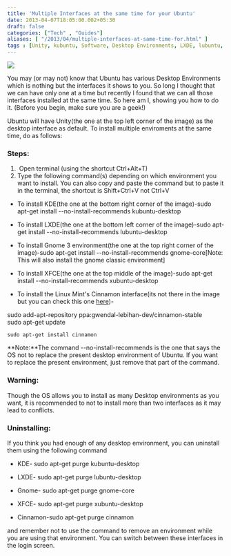 ```yaml
---
title: 'Multiple Interfaces at the same time for your Ubuntu'
date: 2013-04-07T18:05:00.002+05:30
draft: false
categories: ["Tech" , "Guides"]
aliases: [ "/2013/04/multiple-interfaces-at-same-time-for.html" ]
tags : [Unity, kubuntu, Software, Desktop Environments, LXDE, lubuntu, KDE, How To's, Ubuntu, XFCE, Cinnamon, Gnome, interface, xubuntu]
---
```


[![](https://2.bp.blogspot.com/-51vNLpLWMq8/UWFdADnFz1I/AAAAAAAAAqc/JJL_Puk82G0/s1600/DeskEnv.png)](https://2.bp.blogspot.com/-51vNLpLWMq8/UWFdADnFz1I/AAAAAAAAAqc/JJL_Puk82G0/s1600/DeskEnv.png)

  

You may (or may not) know that Ubuntu has various Desktop Environments which is nothing but the interfaces it shows to you. So long I thought that we can have only one at a time but recently I found that we can all those interfaces installed at the same time. So here am I, showing you how to do it. (Before you begin, make sure you are a geek!)

  

Ubuntu will have Unity(the one at the top left corner of the image) as the desktop interface as default. To install multiple enviroments at the same time, do as follows:

  

### Steps:

1.   Open terminal (using the shortcut Ctrl+Alt+T)
2.  Type the following command(s) depending on which environment you want to install. You can also copy and paste the command but to paste it in the terminal, the shortcut is Shift+Ctrl+V not Ctrl+V

  

*   To install KDE(the one at the bottom right corner of the image)-sudo apt-get install --no-install-recommends kubuntu-desktop

  

*   To install LXDE(the one at the bottom left corner of the image)-sudo apt-get install --no-install-recommends lubuntu-desktop

  
  

*   To install Gnome 3 environment(the one at the top right corner of the image)-sudo apt-get install --no-install-recommends gnome-core\[Note: This will also install the gnome classic environment\]

  

*   To install XFCE(the one at the top middle of the image)-sudo apt-get install --no-install-recommends xubuntu-desktop

  

*   To install the Linux Mint's Cinnamon interface(its not there in the image but you can check this one [here](https://www.linuxmint.com/screenshots.php))-

sudo add-apt-repository ppa:gwendal-lebihan-dev/cinnamon-stable    
sudo apt-get update    
```
sudo apt-get install cinnamon
```  
  
  

**Note:**The command \--no-install-recommends is the one that says the OS not to replace the present desktop environment of Ubuntu. If you want to replace the present environment, just remove that part of the command.

  

### Warning:

Though the OS allows you to install as many Desktop environments as you want, it is recommended to not to install more than two interfaces as it may lead to conflicts. 

  

### Uninstalling:

If you think you had enough of any desktop environment, you can uninstall them using the following command

*   KDE- sudo apt-get purge kubuntu-desktop

*   LXDE- sudo apt-get purge lubuntu-desktop

*   Gnome- sudo apt-get purge gnome-core

*   XFCE- sudo apt-get purge xubuntu-desktop

*   Cinnamon-sudo apt-get purge cinnamon

  

and remember not to use the command to remove an environment while you are using that environment. You can switch between these interfaces in the login screen.